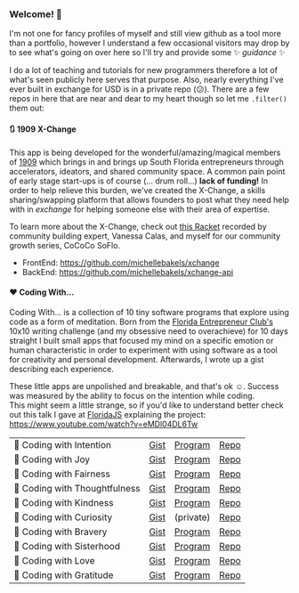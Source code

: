 ### Welcome! 👋

I'm not one for fancy profiles of myself and still view github as a tool more than a portfolio, however I understand a few occasional visitors may drop by to see what's going on over here so I'll try and provide some :sparkles: _guidance_ :sparkles: <br>

I do a lot of teaching and tutorials for new programmers therefore a lot of what's seen publicly here serves that purpose. Also, nearly everything I've ever built in exchange for USD is in a private repo (:confused:). There are a few repos in here that are near and dear to my heart though so let me `.filter()` them out:

#### :arrows_clockwise: 1909 X-Change
This app is being developed for the wonderful/amazing/magical members of [1909](https://weare1909.org/) which brings in and brings up South Florida entrepreneurs through accelerators, ideators, and shared community space. A common pain point of early stage start-ups is of course (... drum roll...) **lack of funding!** In order to help relieve this burden, we've created the X-Change, a skills sharing/swapping platform that allows founders to post what they need help with in _exchange_ for helping someone else with their area of expertise.<br>

To learn more about the X-Change, check out [this Racket](https://racket.com/cococo_soflo/rnae8) recorded by community building expert, Vanessa Calas, and myself for our community growth series, CoCoCo SoFlo.

- FrontEnd: https://github.com/michellebakels/xchange
- BackEnd: https://github.com/michellebakels/xchange-api

#### :heart: Coding With...
Coding With... is a collection of 10 tiny software programs that explore using code as a form of meditation. Born from the [Florida Entrepreneur Club's](https://www.flent.club/) 10x10 writing challenge (and my obsessive need to overachieve) for 10 days straight I built small apps that focused my mind on a specific emotion or human characteristic in order to experiment with using software as a tool for creativity and personal development. Afterwards, I wrote up a gist describing each experience.<br>

These little apps are unpolished and breakable, and that's ok :relaxed:. Success was measured by the ability to focus on the intention while coding.<br>
This might seem a little strange, so if you'd like to understand better check out this talk I gave at [FloridaJS](https://floridajs.com/) explaining the project: https://www.youtube.com/watch?v=eMDl04DL6Tw

|                            |                                                                                 |                                                                   |                                                                      |
|----------------------------|---------------------------------------------------------------------------------|-------------------------------------------------------------------|----------------------------------------------------------------------|
| :snail: Coding with Intention      | [Gist](https://gist.github.com/michellebakels/c450da00f257bf1a4ee626ebb66ab276) | [Program](https://codingwithmich.com/)                            | [Repo](https://github.com/michellebakels/coding-with)                |
| :sunflower: Coding with Joy            | [Gist](https://gist.github.com/michellebakels/139e7e2b8f2825745f920bfaab215ded) | [Program](https://coding-with-joy.web.app/)                       | [Repo](https://github.com/michellebakels/coding-with-joy)            |
| :key: Coding with Fairness       | [Gist](https://gist.github.com/michellebakels/e042797497e0d26e0e454b8c3aad782c) | [Program](https://coding-with-fairness.web.app/)                  | [Repo](https://github.com/michellebakels/coding-with-fairness)       |
| :cookie: Coding with Thoughtfulness | [Gist](https://gist.github.com/michellebakels/a1757e98f70cf3937430874c452bc57d) | [Program](https://coding-with-thoughtfulness.web.app/)            | [Repo](https://github.com/michellebakels/coding-with-thoughtfulness) |
| :sparkling_heart: Coding with Kindness       | [Gist](https://gist.github.com/michellebakels/f956b54847fbe8789653378959ca81d6) | [Program](https://github.com/michellebakels/coding-with-kindness) | [Repo](https://github.com/michellebakels/coding-with-kindess)        |
| :dizzy: Coding with Curiosity      | [Gist](https://gist.github.com/michellebakels/e015cfa0ebfcb637f31064b515ce01ac) | (private)                                                         | [Repo](https://github.com/michellebakels/coding-with-curiosity)      |
| :crown: Coding with Bravery        | [Gist](https://gist.github.com/michellebakels/2b773d357a8875e6ba6fc35fa2458833) | [Program](https://coding-with-bravery.web.app/)                   | [Repo](https://github.com/michellebakels/coding-with-bravery)        |
| :dancers: Coding with Sisterhood     | [Gist](https://gist.github.com/michellebakels/d216c37421e21c32c592426a86c4b1c1) | [Program](https://coding-with-sisterhood.web.app/)                | [Repo](https://github.com/michellebakels/coding-with-sisterhood)     |
| :love_letter: Coding with Love           | [Gist](https://gist.github.com/michellebakels/17356542c2bbd2a5c3889a1092b80b55) | [Program](https://coding-with-love.web.app/)                      | [Repo](https://github.com/michellebakels/coding-with-love)           |
| :pray: Coding with Gratitude      | [Gist](https://gist.github.com/michellebakels/b7f69c678b3ac23bef774a40bcef491c) | [Program](https://coding-with-gratitude.web.app/)                 | [Repo](https://github.com/michellebakels/coding-with-gratitude)      |
